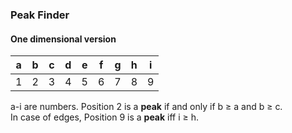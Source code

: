 ### Peak Finder
#### One dimensional version

| a | b | c | d | e | f | g | h | i |
|:-:|:-:|:-:|:-:|:-:|:-:|:-:|:-:|:-:|
1|2|3|4|5|6|7|8|9

a-i are numbers. Position 2 is a **peak** if and only if b &ge; a and b &ge; c. <br>
In case of edges, Position 9 is a **peak** iff i &ge; h.
